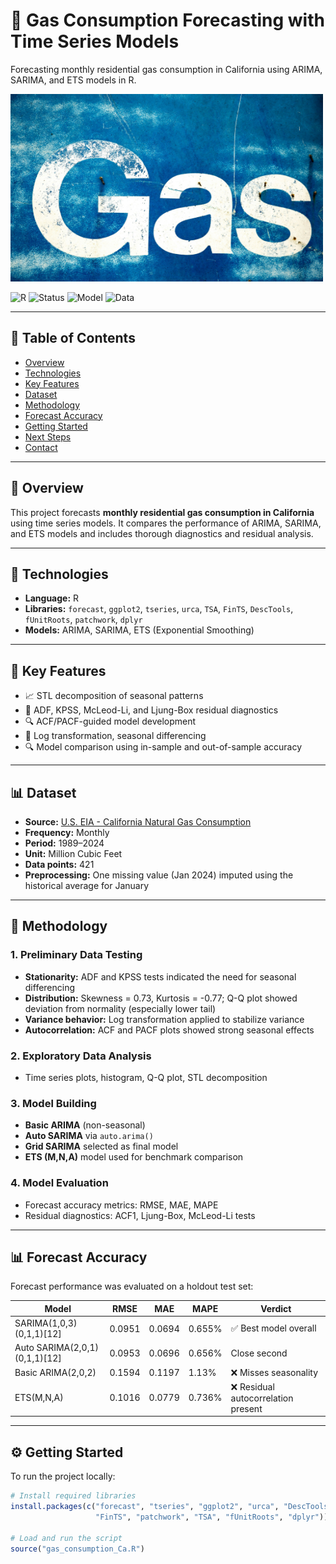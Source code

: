# 🔮 Gas Consumption Forecasting with Time Series Models

Forecasting monthly residential gas consumption in California using ARIMA, SARIMA, and ETS models in R.

<img src="https://raw.githubusercontent.com/eledon/Practical-ML/main/Gas%20Consumption%20Forecasting%20with%20Time%20Series%20Models/david-griffiths-Z3cBD6YZhOg-unsplash.jpg" width="500" height="300"/>

![R](https://img.shields.io/badge/R-TimeSeries-blue?logo=r)
![Status](https://img.shields.io/badge/Status-Completed-brightgreen)
![Model](https://img.shields.io/badge/Model-ARIMA%2FSARIMA-yellowgreen)
![Data](https://img.shields.io/badge/Data-EIA%20Gov-orange)

---

## 📘 Table of Contents
- [Overview](#overview)
- [Technologies](#technologies)
- [Key Features](#key-features)
- [Dataset](#dataset)
- [Methodology](#methodology)
- [Forecast Accuracy](#forecast-accuracy)
- [Getting Started](#getting-started)
- [Next Steps](#next-steps)
- [Contact](#contact)

---

## 🧭 Overview

This project forecasts **monthly residential gas consumption in California** using time series models. It compares the performance of ARIMA, SARIMA, and ETS models and includes thorough diagnostics and residual analysis.

---

## 🧪 Technologies

- **Language:** R
- **Libraries:** `forecast`, `ggplot2`, `tseries`, `urca`, `TSA`, `FinTS`, `DescTools`, `fUnitRoots`, `patchwork`, `dplyr`
- **Models:** ARIMA, SARIMA, ETS (Exponential Smoothing)

---

## 🌟 Key Features

- 📈 STL decomposition of seasonal patterns
- 🧪 ADF, KPSS, McLeod-Li, and Ljung-Box residual diagnostics
- 🔍 ACF/PACF-guided model development
- 🔁 Log transformation, seasonal differencing
- 🔍 Model comparison using in-sample and out-of-sample accuracy

---

## 📊 Dataset

- **Source:** [U.S. EIA - California Natural Gas Consumption](https://www.eia.gov/dnav/ng/hist/n3010ca2m.htm)
- **Frequency:** Monthly
- **Period:** 1989–2024
- **Unit:** Million Cubic Feet
- **Data points:** 421
- **Preprocessing:** One missing value (Jan 2024) imputed using the historical average for January

---

## 🧠 Methodology

### 1. Preliminary Data Testing

- **Stationarity:** ADF and KPSS tests indicated the need for seasonal differencing
- **Distribution:** Skewness = 0.73, Kurtosis = -0.77; Q-Q plot showed deviation from normality (especially lower tail)
- **Variance behavior:** Log transformation applied to stabilize variance
- **Autocorrelation:** ACF and PACF plots showed strong seasonal effects

### 2. Exploratory Data Analysis

- Time series plots, histogram, Q-Q plot, STL decomposition

### 3. Model Building

- **Basic ARIMA** (non-seasonal)
- **Auto SARIMA** via `auto.arima()`
- **Grid SARIMA** selected as final model
- **ETS (M,N,A)** model used for benchmark comparison

### 4. Model Evaluation

- Forecast accuracy metrics: RMSE, MAE, MAPE
- Residual diagnostics: ACF1, Ljung-Box, McLeod-Li tests

---

## 📊 Forecast Accuracy

Forecast performance was evaluated on a holdout test set:

| Model                         | RMSE     | MAE      | MAPE    | Verdict                         |
|------------------------------|----------|----------|---------|----------------------------------|
| SARIMA(1,0,3)(0,1,1)[12]      | 0.0951   | 0.0694   | 0.655%  | ✅ Best model overall            |
| Auto SARIMA(2,0,1)(0,1,1)[12] | 0.0953   | 0.0696   | 0.656%  | Close second                    |
| Basic ARIMA(2,0,2)            | 0.1594   | 0.1197   | 1.13%   | ❌ Misses seasonality            |
| ETS(M,N,A)                   | 0.1016   | 0.0779   | 0.736%  | ❌ Residual autocorrelation present |

---

## ⚙️ Getting Started

To run the project locally:

```r
# Install required libraries
install.packages(c("forecast", "tseries", "ggplot2", "urca", "DescTools",
                   "FinTS", "patchwork", "TSA", "fUnitRoots", "dplyr"))

# Load and run the script
source("gas_consumption_Ca.R")



